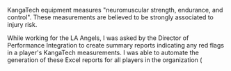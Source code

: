KangaTech equipment measures "neuromuscular strength, endurance, and control". These measurements are believed to be strongly associated to injury risk. 

While working for the LA Angels, I was asked by the Director of Performance Integration to create summary reports indicating any red flags in a player's KangaTech measurements. I was able to automate the generation of these Excel reports for all players in the organization (
